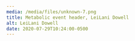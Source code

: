 ```yaml
---
media: /media/files/unknown-7.png
title: Metabolic event header, LeiLani Dowell
alt: LeiLani Dowell
date: 2020-07-29T10:24:00-0500
---
```

